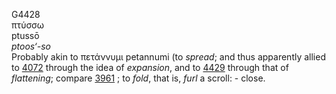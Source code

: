 G4428  
πτύσσω  
ptussō  
*ptoos‘-so*  
Probably akin to πετάννυμι petannumi (to *spread*; and thus apparently
allied to [4072](g4072) through the idea of *expansion*, and to
[4429](g4429) through that of *flattening*; compare [3961](g3961) ; to
*fold*, that is, *furl* a scroll: - close.  
